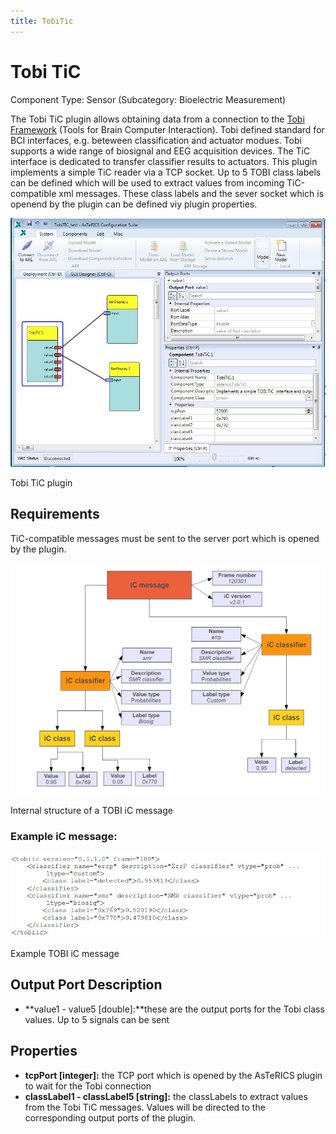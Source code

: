 ```yaml
---
title: TobiTic
---
```


# Tobi TiC

Component Type: Sensor (Subcategory: Bioelectric Measurement)

The Tobi TiC plugin allows obtaining data from a connection to the [Tobi Framework][1] (Tools for Brain Computer Interaction). Tobi defined standard for BCI interfaces, e.g. beteween classification and actuator modues. Tobi supports a wide range of biosignal and EEG acquisition devices. The TiC interface is dedicated to transfer classifier results to actuators. This plugin implements a simple TiC reader via a TCP socket. Up to 5 TOBI class labels can be defined which will be used to extract values from incoming TiC-compatible xml messages. These class labels and the sever socket which is openend by the plugin can be defined viy plugin properties.

![Screenshot: Tobi TiC plugin](img/tobi_tic.jpg "Screenshot: Tobi TiC plugin")

Tobi TiC plugin

## Requirements

TiC-compatible messages must be sent to the server port which is opened by the plugin.

![Screenshot: Internal strcuture of a TOBI iC message](img/tobi_ic_message.jpg "Screenshot: Internal structure of a TOBI iC message")

Internal structure of a TOBI iC message

### Example iC message:

![example TOBI iC message](img/tobi_example_ic.jpg "example TOBI iC message")

Example TOBI iC message

## Output Port Description

*   **value1 - value5 \[double\]:**these are the output ports for the Tobi class values. Up to 5 signals can be sent

## Properties

*   **tcpPort \[integer\]:** the TCP port which is opened by the AsTeRICS plugin to wait for the Tobi connection
*   **classLabel1 - classLabel5 \[string\]:** the classLabels to extract values from the Tobi TiC messages. Values will be directed to the corresponding output ports of the plugin.

[1]: http://www.tobi-project.org